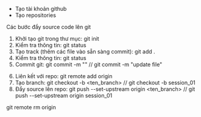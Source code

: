 - Tạo tài khoản github
- Tạo repositories

Các bước đẩy source code lên git

1. Khởi tạo git trong thư mục: git init
2. Kiểm tra thông tin: git status
3. Tạo track (thêm các file vào sẵn sàng commit): git add .
4. Kiểm tra thông tin: git status
5. Commit git: git commit -m "<noi dung commit>" // git commit -m "update file"

<!-- Hoàn thành commit lên -->

6. Liên kết với repo: git remote add origin <link repo>
7. Tạo branch: git checkout -b <ten_branch> // git checkout -b session_01
8. Đẩy source lên repo: git push --set-upstream origin <ten_branch> // git push --set-upstream origin session_01

<!-- Xóa link repo hiện tại-->

git remote rm origin
